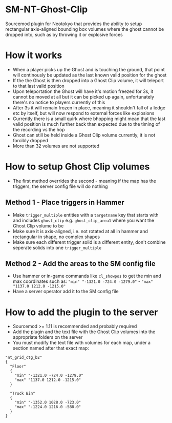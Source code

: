 # SM-NT-Ghost-Clip
Sourcemod plugin for Neotokyo that provides the ability to setup rectangular axis-aligned bounding box volumes where the ghost cannot be dropped into, such as by throwing it or explosive forces

# How it works  
- When a player picks up the Ghost and is touching the ground, that point will continously be updated as the last known valid position for the ghost
- If the the Ghost is then dropped into a Ghost Clip volume, it will teleport to that last valid position
- Upon teleportation the Ghost will have it's motion freezed for 3s, it cannot be moved at all but it can be picked up again, unfortunately there's no notice to players currently of this
- After 3s it will remain frozen in place, meaning it shouldn't fall of a ledge etc by itself, but will now respond to external forces like explosions
- Currently there is a small quirk where bhopping might mean that the last valid position is much further back than expected due to the timing of the recording vs the hop
- Ghost can still be held inside a Ghost Clip volume currently, it is not forcibly dropped
- More than 32 volumes are not supported

# How to setup Ghost Clip volumes

- The first method overrides the second - meaning if the map has the triggers, the server config file will do nothing
  
## Method 1 - Place triggers in Hammer
- Make `trigger_multiple` entities with a `targetname` key that starts with and includes `ghost_clip` e.g. `ghost_clip_area1` where you want the Ghost Clip volume to be
- Make sure it is axis-aligned, i.e. not rotated at all in hammer and rectangular in shape, no complex shapes
- Make sure each different trigger solid is a different entity, don't combine seperate solids into one `trigger_multiple`

## Method 2 - Add the areas to the SM config file
- Use hammer or in-game commands like `cl_showpos` to get the min and max coordinates such as:
`"min" "-1321.0 -724.0 -1279.0"` - `"max" "1137.0 1212.0 -1215.0"`
- Have a server operator add it to the SM config file

# How to add the plugin to the server  
- Sourcemod >= 1.11 is recommended and probably required
- Add the plugin and the text file with the Ghost Clip volumes into the appropriate folders on the server
- You must modify the text file with volumes for each map, under a section named after that exact map:
```
"nt_grid_ctg_b2"
{
  "Floor"
  {
    "min" "-1321.0 -724.0 -1279.0"
    "max" "1137.0 1212.0 -1215.0"
  }

  "Truck Bin"
  {
    "min" "-1352.0 1028.0 -723.0"
    "max" "-1224.0 1216.0 -588.0"
  }
}
```

